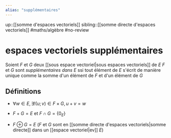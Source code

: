 ```yaml
---
alias: "supplémentaires"
---
```

up::[[somme d'espaces vectoriels]]
sibling::[[somme directe d'espaces vectoriels]]
#maths/algèbre #no-review 
# espaces vectoriels supplémentaires
Soient $F$ et $G$ deux [[sous espace vectoriel|sous espaces vectoriels]] de $E$
$F$ et $G$ sont _supplémentaires dans $E$_ ssi tout élément de $E$ s'écrit de manière unique comme la somme d'un élément de $F$ et d'un élément de $G$

## Définitions

 - $\forall w \in E, \exists!(u;v)\in F \times G, u+v = w$
 
 - $F+G = E$ et $F \cap G = \{0_{E}\}$

 - $F \oplus G = E$ ($F$ et $G$ sont en [[somme directe d'espaces vectoriels|somme directe]] dans un [[espace vectoriel|ev]] $E$)
